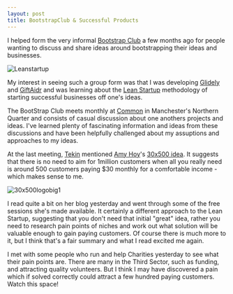 ```yaml
---
layout: post
title: BootstrapClub & Successful Products
---
```


I helped form the very informal [Bootstrap Club](https://groups.google.com/forum/#!forum/bootstrap-club) a few months ago for people wanting to discuss and share ideas around bootstrapping their ideas and businesses.

![Leanstartup](http://s3.amazonaws.com/bobob_prod/images/medium/7/leanstartup.jpeg?1322565946 "The Lean Startup")

My interest in seeing such a group form was that I was developing [Glidely](../projects/7-Glidely) and [GiftAidr](../projects/9-GiftAidr) and was learning about the [Lean Startup](http://theleanstartup.com/) methodology of starting successful businesses off one's ideas.

The BootStrap Club meets monthly at [Common](http://www.aplacecalledcommon.co.uk/) in Manchester's Northern Quarter and consists of casual discussion about one anothers projects and ideas. I've learned plenty of fascinating information and ideas from these discussions and have been helpfully challenged about my assuptions and approaches to my ideas.

At the last meeting, [Tekin](http://tekin.co.uk/) mentioned [Amy Hoy](http://unicornfree.com/)'s [30x500 idea](http://unicornfree.com/30x500/). It suggests that there is no need to aim for 1million customers when all you really need is around 500 customers paying $30 monthly for a comfortable income - which makes sense to me.

![30x500logobig1](http://s3.amazonaws.com/bobob_prod/images/medium/8/30x500logobig1.png?1322565978 "30x500")

I read quite a bit on her blog yesterday and went through some of the free sessions she's made available. It certainly a different approach to the Lean Startup, suggesting that you don't need that initial "great" idea, rather you need to research pain points of niches and work out what solution will be valuable enough to gain paying customers. Of course there is much more to it, but I think that's a fair summary and what I read excited me again.

I met with some people who run and help Charities yesterday to see what their pain points are. There are many in the Third Sector, such as funding, and attracting quality volunteers. But I think I may have discovered a pain which if solved correctly could attract a few hundred paying customers. Watch this space!